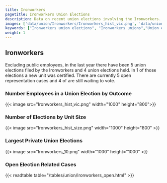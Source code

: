 ```yaml
---
title: Ironworkers
pagetitle: Ironworkers Union Elections
description: Data on recent union elections involving the Ironworkers.
images: ['data/union/Ironworkers/Ironworkers_hist_vic.png', 'data/union/Ironworkers/Ironworkers_hist_size.png', 'data/union/Ironworkers/Ironworkers_10.png']
keywords: ["Ironworkers union elections", "Ironworkers unions","Union elections"]
weight: 1
---
```

##  Ironworkers

Excluding public employees, in the last year there have been 5 union elections filed by the Ironworkers and 4 union elections held. In 1 of those elections a new unit was certified. There are currently 5 open representation cases and 4 of are still waiting to vote.

### Number Employees in a Union Election by Outcome
{{< image src="Ironworkers_hist_vic.png" width="1000" height="800">}}

### Number of Elections by Unit Size
{{< image src="Ironworkers_hist_size.png" width="1000" height="800" >}}

### Largest Private Union Elections
{{< image src="Ironworkers_10.png" width="1000" height="1000"  >}}

### Open Election Related Cases
{{< readtable table="/tables/union/Ironworkers_open.html" >}}

